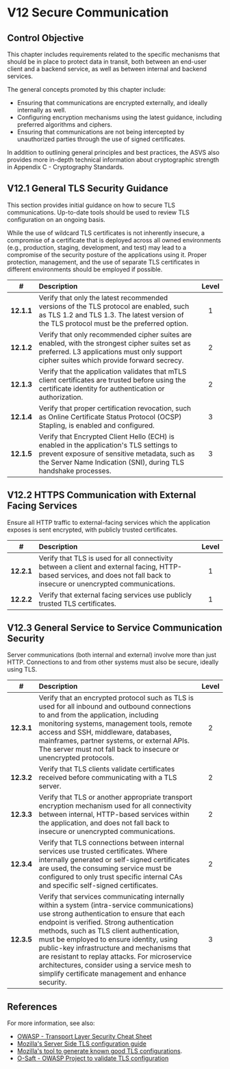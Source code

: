 # V12 Secure Communication

## Control Objective

This chapter includes requirements related to the specific mechanisms that should be in place to protect data in transit, both between an end-user client and a backend service, as well as between internal and backend services.

The general concepts promoted by this chapter include:

- Ensuring that communications are encrypted externally, and ideally internally as well.
- Configuring encryption mechanisms using the latest guidance, including preferred algorithms and ciphers.
- Ensuring that communications are not being intercepted by unauthorized parties through the use of signed certificates.

In addition to outlining general principles and best practices, the ASVS also provides more in-depth technical information about cryptographic strength in Appendix C - Cryptography Standards.

## V12.1 General TLS Security Guidance

This section provides initial guidance on how to secure TLS communications. Up-to-date tools should be used to review TLS configuration on an ongoing basis.

While the use of wildcard TLS certificates is not inherently insecure, a compromise of a certificate that is deployed across all owned environments (e.g., production, staging, development, and test) may lead to a compromise of the security posture of the applications using it. Proper protection, management, and the use of separate TLS certificates in different environments should be employed if possible.

|     #      | Description                                                                                                                                                                                                | Level |
| :--------: | :--------------------------------------------------------------------------------------------------------------------------------------------------------------------------------------------------------- | :---: |
| **12.1.1** | Verify that only the latest recommended versions of the TLS protocol are enabled, such as TLS 1.2 and TLS 1.3. The latest version of the TLS protocol must be the preferred option.                        |   1   |
| **12.1.2** | Verify that only recommended cipher suites are enabled, with the strongest cipher suites set as preferred. L3 applications must only support cipher suites which provide forward secrecy.                  |   2   |
| **12.1.3** | Verify that the application validates that mTLS client certificates are trusted before using the certificate identity for authentication or authorization.                                                 |   2   |
| **12.1.4** | Verify that proper certification revocation, such as Online Certificate Status Protocol (OCSP) Stapling, is enabled and configured.                                                                        |   3   |
| **12.1.5** | Verify that Encrypted Client Hello (ECH) is enabled in the application's TLS settings to prevent exposure of sensitive metadata, such as the Server Name Indication (SNI), during TLS handshake processes. |   3   |

## V12.2 HTTPS Communication with External Facing Services

Ensure all HTTP traffic to external-facing services which the application exposes is sent encrypted, with publicly trusted certificates.

|     #      | Description                                                                                                                                                               | Level |
| :--------: | :------------------------------------------------------------------------------------------------------------------------------------------------------------------------ | :---: |
| **12.2.1** | Verify that TLS is used for all connectivity between a client and external facing, HTTP-based services, and does not fall back to insecure or unencrypted communications. |   1   |
| **12.2.2** | Verify that external facing services use publicly trusted TLS certificates.                                                                                               |   1   |

## V12.3 General Service to Service Communication Security

Server communications (both internal and external) involve more than just HTTP. Connections to and from other systems must also be secure, ideally using TLS.

|     #      | Description                                                                                                                                                                                                                                                                                                                                                                                                                                                                         | Level |
| :--------: | :---------------------------------------------------------------------------------------------------------------------------------------------------------------------------------------------------------------------------------------------------------------------------------------------------------------------------------------------------------------------------------------------------------------------------------------------------------------------------------- | :---: |
| **12.3.1** | Verify that an encrypted protocol such as TLS is used for all inbound and outbound connections to and from the application, including monitoring systems, management tools, remote access and SSH, middleware, databases, mainframes, partner systems, or external APIs. The server must not fall back to insecure or unencrypted protocols.                                                                                                                                        |   2   |
| **12.3.2** | Verify that TLS clients validate certificates received before communicating with a TLS server.                                                                                                                                                                                                                                                                                                                                                                                      |   2   |
| **12.3.3** | Verify that TLS or another appropriate transport encryption mechanism used for all connectivity between internal, HTTP-based services within the application, and does not fall back to insecure or unencrypted communications.                                                                                                                                                                                                                                                     |   2   |
| **12.3.4** | Verify that TLS connections between internal services use trusted certificates. Where internally generated or self-signed certificates are used, the consuming service must be configured to only trust specific internal CAs and specific self-signed certificates.                                                                                                                                                                                                                |   2   |
| **12.3.5** | Verify that services communicating internally within a system (intra-service communications) use strong authentication to ensure that each endpoint is verified. Strong authentication methods, such as TLS client authentication, must be employed to ensure identity, using public-key infrastructure and mechanisms that are resistant to replay attacks. For microservice architectures, consider using a service mesh to simplify certificate management and enhance security. |   3   |

## References

For more information, see also:

- [OWASP - Transport Layer Security Cheat Sheet](https://cheatsheetseries.owasp.org/cheatsheets/Transport_Layer_Security_Cheat_Sheet.html)
- [Mozilla's Server Side TLS configuration guide](https://wiki.mozilla.org/Security/Server_Side_TLS)
- [Mozilla's tool to generate known good TLS configurations](https://ssl-config.mozilla.org/).
- [O-Saft - OWASP Project to validate TLS configuration](https://owasp.org/www-project-o-saft/)
